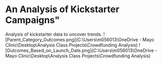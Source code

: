 # An Analysis of Kickstarter Campaigns"
Analysis of kickstarter data to uncover trends.
![Parent_Category_Outcomes.png](C:\Users\m056013\OneDrive - Mayo Clinic\Desktop\Analysis Class Projects\Crowdfunding Analysis)
![Outcomes_Based_on_Launch_Date.png](C:\Users\m056013\OneDrive - Mayo Clinic\Desktop\Analysis Class Projects\Crowdfunding Analysis)

